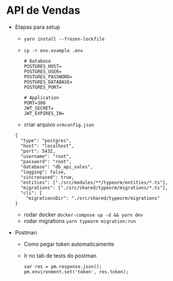 # API de Vendas

- Etapas para setup

  - `yarn install --frozen-lockfile`
  - `cp -r env.example .env`

    ```
    # Database
    POSTGRES_HOST=
    POSTGRES_USER=
    POSTGRES_PASSWORD=
    POSTGRES_DATABASE=
    POSTGRES_PORT=

    # Application
    PORT=300
    JWT_SECRET=
    JWT_EXPIRES_IN=
    ```

  - criar arquivo `ormconfig.json`

  ```
  {
    "type": "postgres",
    "host": "localhost",
    "port": 5432,
    "username": "root",
    "password": "root",
    "database": "db_api_sales",
    "logging": false,
    "sincronazed": true,
    "entities": ["./src/modules/**/typeorm/entities/*.ts"],
    "migrations": ["./src/shared/typeorm/migrations/*.ts"],
    "cli": {
      "migrationsDir": "./src/shared/typeorm/migrations"
  }
  ```

  - rodar docker `docker-compose up -d && yarn dev`
  - rodar migrations `yarn typeorm migration:run`

- Postman
  - Como pegar token automaticamente
  - Ir no tab de tests do postman

    ```
    var res = pm.response.json();
    pm.environment.set('token', res.token);
    ```
